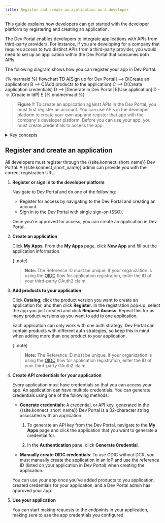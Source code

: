 ```yaml
---
title: Register and create an application as a developer
---
```


This guide explains how developers can get started with the developer platform by registering and creating an application. 

The Dev Portal enables developers to integrate applications with APIs from third-party providers. For instance, if you are developing for a company that requires access to two distinct APIs from a third-party provider, you would need to set up an application within the Dev Portal that consumes both APIs.

The following diagram shows how you can register your app in Dev Portal:

{% mermaid %}
flowchart TD
    A[Sign up for Dev Portal] --> B(Create an application)
    B --> C(Add products to the application)
    C --> D(Create application credentials)
    D --> |Generate in Dev Portal| E[Use application] 
    D --> |Create in IdP| E
{% endmermaid %}

> **Figure 1:** To create an application against APIs in the Dev Portal, you must first register an account. You can use APIs in the developer platform to create your own app and register that app with the company's developer platform. Before you can use your app, you must create credentials to access the app.

<details><summary>Key concepts</summary>

{% capture konnect_concepts %}
**Application:** An application enables developers to register and use APIs, whether they are your company’s own or those of a third-party provider. To facilitate diverse integrations, developers can create applications that consume multiple APIs from different providers, streamlining various services into a single offering.

**Application credentials:** Credentials authorize developers to access an application. You can generate credentials automatically, or  manage them manually through an Identity Provider (IdP), like OIDC.

**Developer platform:** The developer platform allows developers like you to locate, access, and consume APIs. Using the Dev Portal, you can browse and search API documentation, test API endpoints, and manage your own credentials. 
{% endcapture %}

{{ konnect_concepts | markdownify }}

</details>

## Register and create an application

All developers must register through the {{site.konnect_short_name}} Dev Portal. A {{site.konnect_short_name}} admin can provide you with the correct registration URL.

1. **Register or sign in to the developer platform**
    
    Navigate to Dev Portal and do one of the following:
    * Register for access by navigating to the Dev Portal and creating an account.
    * Sign in to the Dev Portal with single sign-on (SSO).

    Once you're approved for access, you can create an application in Dev Portal.

1. **Create an application**

    Click **My Apps**. From the **My Apps** page, click **New App** and fill out the application information. 
    
    {:.note}
    > **Note:** The Reference ID must be unique. If your organization is using the [OIDC](/konnect/dev-portal/applications/enable-app-reg#oidc-flow) flow for application registration, enter the ID of your third-party OAuth2 claim.

1. **Add products to your application**

    Click **Catalog**, click the product version you want to create an application for, and then click **Register**. In the registration pop-up, select the app you just created and click **Request Access**. Repeat this for as many product versions as you want to add to one application.

    Each application can only work with one auth strategy. Dev Portal can contain products with different auth strategies, so keep this in mind when adding more than one product to your application.
    
    {:.note}
    > **Note:** The Reference ID must be unique. If your organization is using the [OIDC](/konnect/dev-portal/applications/enable-app-reg#oidc-flow) flow for application registration, enter the ID of your third-party OAuth2 claim.

1. **Create API credentials for your application**

    Every application must have credentials so that you can access your app. An application can have multiple credentials. You can generate credentials using one of the following methods:
    * **Generate credentials**: A credential, or API key, generated in the {{site.konnect_short_name}} Dev Portal is a 32-character string associated with an application. 
        1. To generate an API key from the Dev Portal, navigate to the **My Apps** page and click the application that you want to generate a credential for. 

        1. In the **Authentication** pane, click **Generate Credential**.
        
    * **Manually create OIDC credentials**: To use ODIC without DCR, you must manually create the application in an IdP and use the reference ID (listed on your application in Dev Portal) when creating the application.

    You can use your app once you've added products to you application, created credentials for your application, and a Dev Portal admin has approved your app.

1. **Use your application**
    
    You can start making requests to the endpoints in your application, making sure to use the app credentials you configured.

